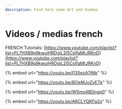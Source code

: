 ```yaml
---
description: Find here some Art and Videos
---
```


# Videos / medias french

FRENCH Tutorials: [https://www.youtube.com/playlist?list=PL7HXB9q9kwuiHRDgiL2l5CsIfaMtJRKnD](https://www.youtube.com/playlist?list=PL7HXB9q9kwuiHRDgiL2l5CsIfaMtJRKnD) 

{% embed url="https://youtu.be/l135ezA7tNk" %}



{% embed url="https://youtu.be/BOeMJoZyETk" %}

{% embed url="https://youtu.be/WSmxABDngp0" %}



{% embed url="https://youtu.be/A6CLYQKFa2o" %}



